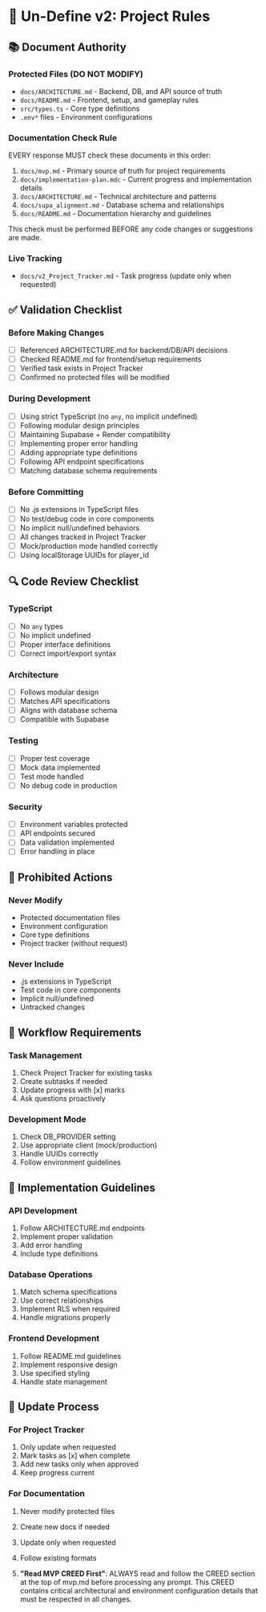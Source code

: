 # 🎯 Un-Define v2: Project Rules

## 📚 Document Authority

### Protected Files (DO NOT MODIFY)

- `docs/ARCHITECTURE.md` - Backend, DB, and API source of truth
- `docs/README.md` - Frontend, setup, and gameplay rules
- `src/types.ts` - Core type definitions
- `.env*` files - Environment configurations

### Documentation Check Rule

EVERY response MUST check these documents in this order:
1. `docs/mvp.md` - Primary source of truth for project requirements
2. `docs/implementation-plan.mdc` - Current progress and implementation details
3. `docs/ARCHITECTURE.md` - Technical architecture and patterns
4. `docs/supa_alignment.md` - Database schema and relationships
5. `docs/README.md` - Documentation hierarchy and guidelines

This check must be performed BEFORE any code changes or suggestions are made.

### Live Tracking

- `docs/v2_Project_Tracker.md` - Task progress (update only when requested)

## ✅ Validation Checklist

### Before Making Changes

- [ ] Referenced ARCHITECTURE.md for backend/DB/API decisions
- [ ] Checked README.md for frontend/setup requirements
- [ ] Verified task exists in Project Tracker
- [ ] Confirmed no protected files will be modified

### During Development

- [ ] Using strict TypeScript (no `any`, no implicit undefined)
- [ ] Following modular design principles
- [ ] Maintaining Supabase + Render compatibility
- [ ] Implementing proper error handling
- [ ] Adding appropriate type definitions
- [ ] Following API endpoint specifications
- [ ] Matching database schema requirements

### Before Committing

- [ ] No .js extensions in TypeScript files
- [ ] No test/debug code in core components
- [ ] No implicit null/undefined behaviors
- [ ] All changes tracked in Project Tracker
- [ ] Mock/production mode handled correctly
- [ ] Using localStorage UUIDs for player_id

## 🔍 Code Review Checklist

### TypeScript

- [ ] No `any` types
- [ ] No implicit undefined
- [ ] Proper interface definitions
- [ ] Correct import/export syntax

### Architecture

- [ ] Follows modular design
- [ ] Matches API specifications
- [ ] Aligns with database schema
- [ ] Compatible with Supabase

### Testing

- [ ] Proper test coverage
- [ ] Mock data implemented
- [ ] Test mode handled
- [ ] No debug code in production

### Security

- [ ] Environment variables protected
- [ ] API endpoints secured
- [ ] Data validation implemented
- [ ] Error handling in place

## 🚫 Prohibited Actions

### Never Modify

- Protected documentation files
- Environment configuration
- Core type definitions
- Project tracker (without request)

### Never Include

- .js extensions in TypeScript
- Test code in core components
- Implicit null/undefined
- Untracked changes

## 📝 Workflow Requirements

### Task Management

1. Check Project Tracker for existing tasks
2. Create subtasks if needed
3. Update progress with [x] marks
4. Ask questions proactively

### Development Mode

1. Check DB_PROVIDER setting
2. Use appropriate client (mock/production)
3. Handle UUIDs correctly
4. Follow environment guidelines

## 🎯 Implementation Guidelines

### API Development

1. Follow ARCHITECTURE.md endpoints
2. Implement proper validation
3. Add error handling
4. Include type definitions

### Database Operations

1. Match schema specifications
2. Use correct relationships
3. Implement RLS when required
4. Handle migrations properly

### Frontend Development

1. Follow README.md guidelines
2. Implement responsive design
3. Use specified styling
4. Handle state management

## 🔄 Update Process

### For Project Tracker

1. Only update when requested
2. Mark tasks as [x] when complete
3. Add new tasks only when approved
4. Keep progress current

### For Documentation

1. Never modify protected files
2. Create new docs if needed
3. Update only when requested
4. Follow existing formats

29. **"Read MVP CREED First"**: ALWAYS read and follow the CREED section at the top of mvp.md before processing any prompt. This CREED contains critical architectural and environment configuration details that must be respected in all changes.
